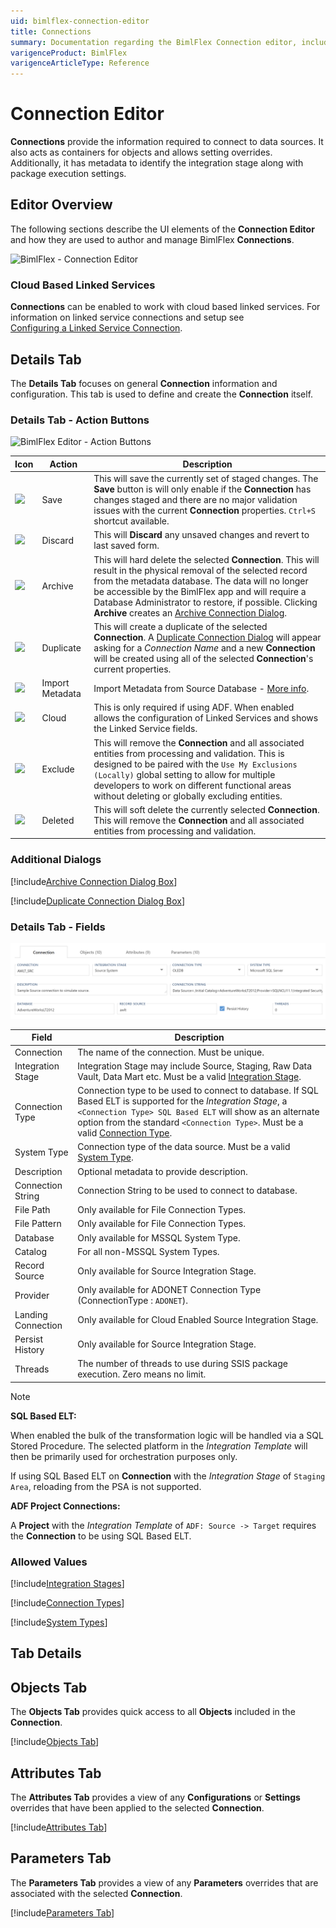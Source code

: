 ```yaml
---
uid: bimlflex-connection-editor
title: Connections
summary: Documentation regarding the BimlFlex Connection editor, including editor fields, action buttons, field descriptions, setting options, and overrides.
varigenceProduct: BimlFlex
varigenceArticleType: Reference
---
```

# Connection Editor

**Connections** provide the information required to connect to data sources. It also acts as containers for objects and allows setting overrides. Additionally, it has metadata to identify the integration stage along with package execution settings.

## Editor Overview

The following sections describe the UI elements of the **Connection Editor** and how they are used to author and manage BimlFlex **Connections**.

![BimlFlex - Connection Editor](images/bfx-connections-editor.png "BimlFlex - Connection Editor")

### Cloud Based Linked Services

**Connections** can be enabled to work with cloud based linked services. For information on linked service connections and setup see [Configuring a Linked Service Connection](xref:create-linked-service-connection).

## Details Tab

The **Details Tab** focuses on general **Connection** information and configuration.  This tab is used to define and create the **Connection** itself.

### Details Tab - Action Buttons

![BimlFlex Editor - Action Buttons](images/bfx-connections-action-buttons.png "BimlFlex Editor - Action Buttons")

<!--
<img
    src="images/bimlflex-app-editor-connections-actions.png"
    title="Connection Editor Actions"
/>
-->

| Icon | Action | Description |
|--- |--- |--- |
| <div class="icon-col m-5"><img src="images/svg-icons/save.svg"/></div> | Save | This will save the currently set of staged changes.  The **Save** button is will only enable if the **Connection** has changes staged and there are no major validation issues with the current **Connection** properties.  `Ctrl+S` shortcut available. |
| <div class="icon-col m-5"><img src="images/svg-icons/discard.svg" /></div> | Discard | This will **Discard** any unsaved changes and revert to last saved form. |
|<div class="icon-col m-5"><img src="images/svg-icons/archive-delete.svg" /></div> | Archive | This will hard delete the selected **Connection**.  This will result in the physical removal of the selected record from the metadata database.  The data will no longer be accessible by the BimlFlex app and will require a Database Administrator to restore, if possible. Clicking **Archive** creates an [Archive Connection Dialog](#archive-connection-dialog-box). |
| <div class="icon-col m-5"><img src="images/svg-icons/duplicate-objects.svg" /></div> | Duplicate | This will create a duplicate of the selected **Connection**.  A [Duplicate Connection Dialog](#duplicate-connection-dialog-box) will appear asking for a *Connection Name* and a new **Connection** will be created using all of the selected **Connection**'s current properties. |
| <div class="icon-col m-5"><img src="images/svg-icons/import-metadata.svg"/></div> | Import Metadata | Import Metadata from Source Database - [More info](../concepts/importing-metadata.md). |
| <img src="images/bimlflex-app-action-switch.png" /> | Cloud | This is only required if using ADF.  When enabled allows the configuration of Linked Services and shows the Linked Service fields. |
| <img src="images/bimlflex-app-action-switch.png" /> | Exclude | This will remove the **Connection** and all associated entities from processing and validation.  This is designed to be paired with the `Use My Exclusions (Locally)` global setting to allow for multiple developers to work on different functional areas without deleting or globally excluding entities. |
| <img src="images/bimlflex-app-action-switch.png" /> | Deleted | This will soft delete the currently selected **Connection**.  This will remove the **Connection** and all associated entities from processing and validation. |

[//]: # (TODO: Connection String Editor document an link from Connection String Field)

### Additional Dialogs

[!include[Archive Connection Dialog Box](_dialog-archive-connection-single.md)]

[!include[Duplicate Connection Dialog Box](_dialog-duplicate-connection.md)]

### Details Tab - Fields

<img
    src="images/bimlflex-app-editor-connections-fields.png"
    title="Object Editor Fields"
/>

| Field | Description |
|-|-|
| Connection | The name of the connection. Must be unique. |
| Integration Stage | Integration Stage may include Source, Staging, Raw Data Vault, Data Mart etc.  Must be a valid [Integration Stage](#integration-stages). |
| Connection Type | Connection type to be used to connect to database.  If SQL Based ELT is supported for the *Integration Stage*, a `<Connection Type> SQL Based ELT` will show as an alternate option from the standard `<Connection Type>`.  Must be a valid [Connection Type](#connection-types). |
| System Type | Connection type of the data source.  Must be a valid [System Type](#system-types). |
| Description | Optional metadata to provide description. |
| Connection String | Connection String to be used to connect to database. |
| File Path | Only available for File Connection Types. |
| File Pattern | Only available for File Connection Types. |
| Database | Only available for MSSQL System Type. |
| Catalog | For all non-MSSQL System Types. |
| Record Source | Only available for Source Integration Stage. |
| Provider | Only available for ADONET Connection Type (ConnectionType : `ADONET`). |
| Landing Connection | Only available for Cloud Enabled Source Integration Stage. |
| Persist History | Only available for Source Integration Stage. |
| Threads | The number of threads to use during SSIS package execution.  Zero means no limit. |

> [!NOTE]
> **SQL Based ELT:**  
> 
> When enabled the bulk of the transformation logic will be handled via a SQL Stored Procedure.  The selected platform in the *Integration Template* will then be primarily used for orchestration purposes only.
>  
> If using SQL Based ELT on **Connection** with the *Integration Stage* of `Staging Area`, reloading from the PSA is not supported.
>  
> **ADF Project Connections:**  
> 
> A **Project** with the *Integration Template* of `ADF: Source -> Target` requires the **Connection** to be using SQL Based ELT.

### Allowed Values

[!include[Integration Stages](_enum-integration-stage.md)]

[!include[Connection Types](_enum-connection-type.md)]

[!include[System Types](_enum-system-type.md)]

## Tab Details

## Objects Tab

The **Objects Tab** provides quick access to all **Objects** included in the **Connection**.

[!include[Objects Tab](_tab-objects.md)]

## Attributes Tab

The **Attributes Tab** provides a view of any **Configurations** or **Settings** overrides that have been applied to the selected **Connection**.  

[!include[Attributes Tab](_tab-attributes.md)]

## Parameters Tab

The **Parameters Tab** provides a view of any **Parameters** overrides that are associated with the selected **Connection**.  

[!include[Parameters Tab](_tab-parameters.md)]
